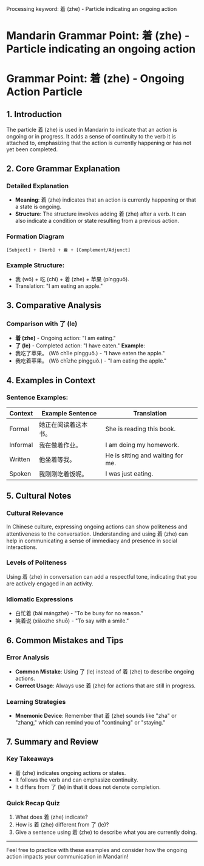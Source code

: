 Processing keyword: 着 (zhe) - Particle indicating an ongoing action
# Mandarin Grammar Point: 着 (zhe) - Particle indicating an ongoing action
# Grammar Point: 着 (zhe) - Ongoing Action Particle
## 1. Introduction
The particle 着 (zhe) is used in Mandarin to indicate that an action is ongoing or in progress. It adds a sense of continuity to the verb it is attached to, emphasizing that the action is currently happening or has not yet been completed.
## 2. Core Grammar Explanation
### Detailed Explanation
- **Meaning**: 着 (zhe) indicates that an action is currently happening or that a state is ongoing.
- **Structure**: The structure involves adding 着 (zhe) after a verb. It can also indicate a condition or state resulting from a previous action.
  
### Formation Diagram
```
[Subject] + [Verb] + 着 + [Complement/Adjunct]
```
### Example Structure:
- 我 (wǒ) + 吃 (chī) + 着 (zhe) + 苹果 (píngguǒ).
- Translation: "I am eating an apple."
## 3. Comparative Analysis
### Comparison with 了 (le)
- **着 (zhe)** - Ongoing action: "I am eating."
- **了 (le)** - Completed action: "I have eaten."
**Example**:
- 我吃了苹果。 (Wǒ chīle píngguǒ.) - "I have eaten the apple."
- 我吃着苹果。 (Wǒ chīzhe píngguǒ.) - "I am eating the apple."
## 4. Examples in Context
### Sentence Examples:
| Context          | Example Sentence                          | Translation                        |
|------------------|------------------------------------------|------------------------------------|
| Formal           | 她正在阅读着这本书。                      | She is reading this book.         |
| Informal         | 我在做着作业。                          | I am doing my homework.           |
| Written          | 他坐着等我。                            | He is sitting and waiting for me. |
| Spoken           | 我刚刚吃着饭呢。                        | I was just eating.                 |
## 5. Cultural Notes
### Cultural Relevance
In Chinese culture, expressing ongoing actions can show politeness and attentiveness to the conversation. Understanding and using 着 (zhe) can help in communicating a sense of immediacy and presence in social interactions.
### Levels of Politeness
Using 着 (zhe) in conversation can add a respectful tone, indicating that you are actively engaged in an activity.
### Idiomatic Expressions
- 白忙着 (bái mángzhe) - "To be busy for no reason."
- 笑着说 (xiàozhe shuō) - "To say with a smile."
## 6. Common Mistakes and Tips
### Error Analysis
- **Common Mistake**: Using 了 (le) instead of 着 (zhe) to describe ongoing actions.
- **Correct Usage**: Always use 着 (zhe) for actions that are still in progress.
### Learning Strategies
- **Mnemonic Device**: Remember that 着 (zhe) sounds like "zha" or "zhang," which can remind you of "continuing" or "staying."
## 7. Summary and Review
### Key Takeaways
- 着 (zhe) indicates ongoing actions or states.
- It follows the verb and can emphasize continuity.
- It differs from 了 (le) in that it does not denote completion.
### Quick Recap Quiz
1. What does 着 (zhe) indicate?
2. How is 着 (zhe) different from 了 (le)?
3. Give a sentence using 着 (zhe) to describe what you are currently doing. 
---
Feel free to practice with these examples and consider how the ongoing action impacts your communication in Mandarin!
